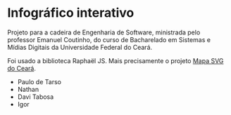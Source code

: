 # Infográfico interativo
Projeto para a cadeira de Engenharia de Software, ministrada pelo professor Emanuel Coutinho, do curso de Bacharelado em Sistemas e Mídias Digitais da Universidade Federal do Ceará.

Foi usado a biblioteca Raphaël JS. Mais precisamente o projeto [Mapa SVG do Ceará](https://github.com/ronaldoarg/mapa-svg-ceara).

* Paulo de Tarso
* Nathan 
* Davi Tabosa
* Igor